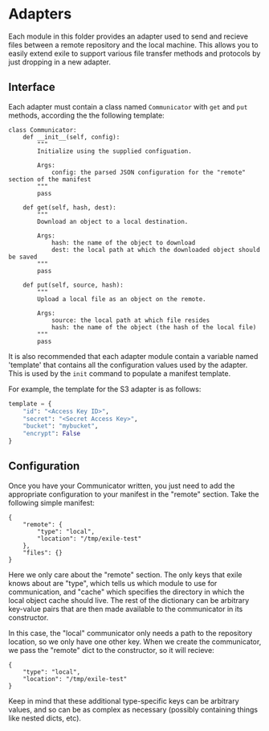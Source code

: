 Adapters
========

Each module in this folder provides an adapter used to send and recieve files
between a remote repository and the local machine. This allows you to easily
extend exile to support various file transfer methods and protocols by just
dropping in a new adapter.

Interface
---------

Each adapter must contain a class named `Communicator` with `get` and `put`
methods, according the the following template:

    class Communicator:
        def __init__(self, config):
            """
            Initialize using the supplied configuation.

            Args:
                config: the parsed JSON configuration for the "remote" section of the manifest
            """
            pass

        def get(self, hash, dest):
            """
            Download an object to a local destination.

            Args:
                hash: the name of the object to download
                dest: the local path at which the downloaded object should be saved
            """
            pass

        def put(self, source, hash):
            """
            Upload a local file as an object on the remote.

            Args:
                source: the local path at which file resides
                hash: the name of the object (the hash of the local file)
            """
            pass

It is also recommended that each adapter module contain a variable named
'template' that contains all the configuration values used by the adapter.
This is used by the `init` command to populate a manifest template.

For example, the template for the S3 adapter is as follows:

```python
template = {
    "id": "<Access Key ID>",
    "secret": "<Secret Access Key>",
    "bucket": "mybucket",
    "encrypt": False
}
```

Configuration
-------------

Once you have your Communicator written, you just need to add the appropriate
configuration to your manifest in the "remote" section. Take the following
simple manifest:

    {
        "remote": {
            "type": "local",
            "location": "/tmp/exile-test"
        },
        "files": {}
    }

Here we only care about the "remote" section. The only keys that exile knows
about are "type", which tells us which module to use for communication, and
"cache" which specifies the directory in which the local object cache should
live. The rest of the dictionary can be arbitrary key-value pairs that are then
made available to the communicator in its constructor.

In this case, the "local" communicator only needs a path to the repository
location, so we only have one other key. When we create the communicator, 
we pass the "remote" dict to the constructor, so it will recieve:

    {
        "type": "local",
        "location": "/tmp/exile-test"
    }

Keep in mind that these additional type-specific keys can be arbitrary
values, and so can be as complex as necessary (possibly containing things
like nested dicts, etc).
